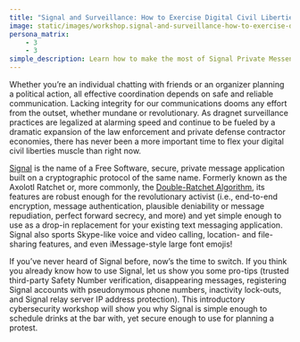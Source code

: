 ```yaml
---
title: "Signal and Surveillance: How to Exercise Digital Civil Liberties in a Surveillance State"
image: static/images/workshop.signal-and-surveillance-how-to-exercise-digital-civil-liberties-in-a-surveillance-state.square.jpg
persona_matrix:
    - 3
    - 3
simple_description: Learn how to make the most of Signal Private Messenger, one of the most important apps you should be using to help end mass surveillance. Signal is very easy to use, but there is so much more you can and should be doing with it. For example, you should be verifying your contacts by using Signal Safety Numbers, making sure that old conversations aren't saved on your device forever by using disappearing messages and conversation trimming, and more. This workshop is a deep-dive that is especially useful for protesters and activists because it shows you how to use Signal in ways that go beyond simple text messaging.
---
```


Whether you&rsquo;re an individual chatting with friends or an organizer planning a political action, all effective coordination depends on safe and reliable communication. Lacking integrity for our communications dooms any effort from the outset, whether mundane or revolutionary. As dragnet surveillance practices are legalized at alarming speed and continue to be fueled by a dramatic expansion of the law enforcement and private defense contractor economies, there has never been a more important time to flex your digital civil liberties muscle than right now.

[Signal](https://signal.org/) is the name of a Free Software, secure, private message application built on a cryptographic protocol of the same name. Formerly known as the Axolotl Ratchet or, more commonly, the [Double-Ratchet Algorithm](https://en.wikipedia.org/wiki/Double_Ratchet_Algorithm), its features are robust enough for the revolutionary activist (i.e., end-to-end encryption, message authentication, plausible deniability or message repudiation, perfect forward secrecy, and more) and yet simple enough to use as a drop-in replacement for your existing text messaging application. Signal also sports Skype-like voice and video calling, location- and file-sharing features, and even iMessage-style large font emojis!

If you&rsquo;ve never heard of Signal before, now&rsquo;s the time to switch. If you think you already know how to use Signal, let us show you some pro-tips (trusted third-party Safety Number verification, disappearing messages, registering Signal accounts with pseudonymous phone numbers, inactivity lock-outs, and Signal relay server IP address protection). This introductory cybersecurity workshop will show you why Signal is simple enough to schedule drinks at the bar with, yet secure enough to use for planning a protest. 
